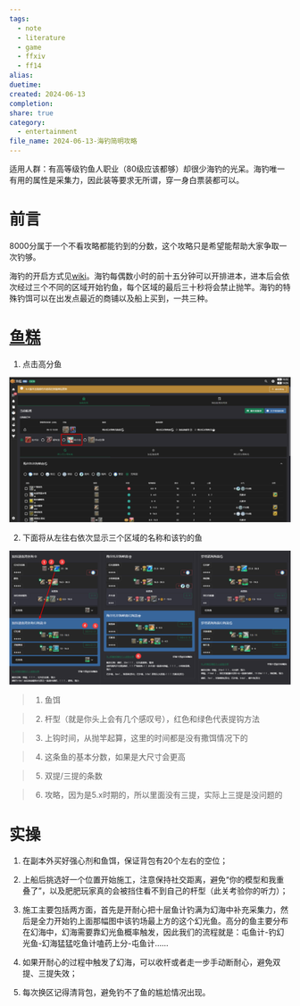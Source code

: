 ```yaml
---  
tags:  
  - note  
  - literature  
  - game  
  - ffxiv  
  - ff14  
alias:   
duetime:   
created: 2024-06-13  
completion:   
share: true  
category:  
  - entertainment  
file_name: 2024-06-13-海钓简明攻略  
---  
```


  
适用人群：有高等级钓鱼人职业（80级应该都够）却很少海钓的光呆。海钓唯一有用的属性是采集力，因此装等要求无所谓，穿一身白票装都可以。
  

  
# 前言
  

  
8000分属于一个不看攻略都能钓到的分数，这个攻略只是希望能帮助大家争取一次钓够。
  

  
海钓的开启方式见[wiki](https://ff14.huijiwiki.com/wiki/%E5%87%BA%E6%B5%B7%E5%9E%82%E9%92%93)。海钓每偶数小时的前十五分钟可以开排进本，进本后会依次经过三个不同的区域开始钓鱼，每个区域的最后三十秒将会禁止抛竿。海钓的特殊钓饵可以在出发点最近的商铺以及船上买到，一共三种。
  

  
# [鱼糕](https://fish.ffmomola.com/#/oceanFishing)
  

  
1. 点击高分鱼
  
![Pasted image 20240613165246.png](../img/Pasted%20image%2020240613165246.png)
  

  
2. 下面将从左往右依次显示三个区域的名称和该钓的鱼
  
![Pasted image 20240613170700.png](../img/Pasted%20image%2020240613170700.png)
  
> 1. 鱼饵
  
> 2. 杆型（就是你头上会有几个感叹号），红色和绿色代表提钩方法
  
> 3. 上钩时间，从抛竿起算，这里的时间都是没有撒饵情况下的
  
> 4. 这条鱼的基本分数，如果是大尺寸会更高
  
> 5. 双提/三提的条数
  
> 6. 攻略，因为是5.x时期的，所以里面没有三提，实际上三提是没问题的
  

  
# 实操
  

  
1. 在副本外买好强心剂和鱼饵，保证背包有20个左右的空位；
  
2. 上船后挑选好一个位置开始施工，注意保持社交距离，避免“你的模型和我重叠了”，以及肥肥玩家真的会被挡住看不到自己的杆型（此关考验你的听力）；
  
3. 施工主要包括两方面，首先是开耐心把十层鱼计钓满为幻海中补充采集力，然后是全力开始钓上面那幅图中该钓场最上方的这个幻光鱼。高分的鱼主要分布在幻海中，幻海需要靠幻光鱼概率触发，因此我们的流程就是：屯鱼计-钓幻光鱼-幻海猛猛吃鱼计嗑药上分-屯鱼计……
  
4. 如果开耐心的过程中触发了幻海，可以收杆或者走一步手动断耐心，避免双提、三提失效；
  
5. 每次换区记得清背包，避免钓不了鱼的尴尬情况出现。
  

  
